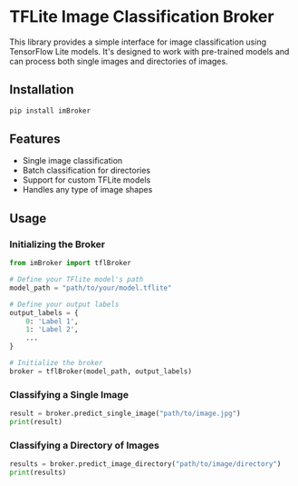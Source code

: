 # TFLite Image Classification Broker

This library provides a simple interface for image classification using TensorFlow Lite models. It's designed to work with pre-trained models and can process both single images and directories of images.

## Installation

```bash
pip install imBroker
```

## Features

- Single image classification
- Batch classification for directories
- Support for custom TFLite models
- Handles any type of image shapes

## Usage

### Initializing the Broker

```python
from imBroker import tflBroker

# Define your TFlite model's path
model_path = "path/to/your/model.tflite"

# Define your output labels
output_labels = {
    0: 'Label 1',
    1: 'Label 2',
    ... 
}

# Initialize the broker
broker = tflBroker(model_path, output_labels)
```

### Classifying a Single Image

```python
result = broker.predict_single_image("path/to/image.jpg")
print(result)
```

### Classifying a Directory of Images

```python
results = broker.predict_image_directory("path/to/image/directory")
print(results)
```